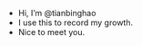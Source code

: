 -  Hi, I’m @tianbinghao
-  I use this to record my growth.
-  Nice to meet you.

<!---
tianbinghao/tianbinghao is a ✨ special ✨ repository because its `README.md` (this file) appears on your GitHub profile.
You can click the Preview link to take a look at your changes.
--->
